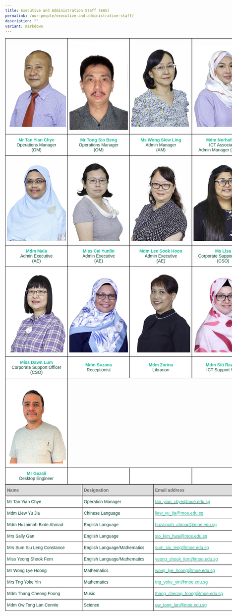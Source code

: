 ```yaml
---
title: Executive and Administration Staff (EAS)
permalink: /our-people/executive-and-administrative-staff/
description: ""
variant: markdown
---
```

<style type="text/css">
.tg  {border-collapse:collapse;border-spacing:0;margin:0px auto;}
.tg td{border-color:black;border-style:solid;border-width:1px;font-family:Arial, sans-serif;font-size:14px;
  overflow:hidden;padding:10px 5px;word-break:normal;}
.tg th{border-color:black;border-style:solid;border-width:1px;font-family:Arial, sans-serif;font-size:14px;
  font-weight:normal;overflow:hidden;padding:10px 5px;word-break:normal;}
.tg .tg-yhj3{background-color:#FFF;color:#0C463A;text-align:center;vertical-align:middle}
.tg .tg-nrix{text-align:center;vertical-align:middle}
</style>
<table class="tg" style="undefined;table-layout: fixed; width: 804px">
<colgroup>
<col style="width: 201px">
<col style="width: 201px">
<col style="width: 201px">
<col style="width: 201px">
</colgroup>
<tbody>
<tr>
    <td class="tg-nrix"><img src="/images/eas1.jpeg"></td>
	  <td class="tg-nrix"><img src="/images/mr%20frederick_om.jpeg"></td>
    <td class="tg-nrix"><img src="/images/eas3.jpeg"></td>
	<td class="tg-nrix"><img src="/images/eas10.jpeg"></td>
    
</tr>
<tr>
<td style="text-align:center" class="tg-yhj3">
<span style="font-weight:bold"><a href="mailto:tan_yian_chye@moe.edu.sg" target="_blank" rel="noopener noreferrer" style="text-decoration:none; color:#1ABC9C">Mr Tan Yian Chye</a></span><br>Operations Manager<br>(OM)</td>
<td style="text-align:center" class="tg-yhj3">
<span style="font-weight:bold"><a href="mailto:tong_sio_beng@moe.edu.sg" target="_blank" rel="noopener noreferrer" style="text-decoration:none; color:#1ABC9C">Mr Tong Sio Beng</a></span><br>Operations Manager<br>(OM)</td>
	
<td style="text-align:center" class="tg-yhj3">
<span style="font-weight:bold"><a href="mailto:wong_siew_ling@moe.edu.sg" target="_blank" rel="noopener noreferrer" style="text-decoration:none; color:#1ABC9C">Ms Wong Siew Ling</a></span><br>Admin Manager<br>(AM)</td>

<td style="text-align:center" class="tg-yhj3"><span style="font-weight:bold"><a href="mailto:norhafizah_pungut@moe.edu.sg" target="_blank" rel="noopener noreferrer" style="text-decoration:none; color:#1ABC9C">Mdm Norhafizah</a></span><br>ICT Associate/<br> Admin Manager (Internal)
</td>

</tr>

<tr>
	<td class="tg-nrix"><img src="/images/eas4.jpeg"></td>
    <td class="tg-nrix"><img src="/images/eas6.jpeg"></td>
	  <td class="tg-nrix"><img src="/images/eas5.jpeg"></td>
    <td class="tg-nrix"><img src="/images/eas7.jpeg"></td>
</tr>

<tr><td style="text-align:center" class="tg-yhj3"><span style="font-weight:bold"><a href="mailto:mala_ramiah@moe.edu.sg" target="_blank" rel="noopener noreferrer" style="text-decoration:none; color:#1ABC9C">Mdm Mala</a></span><br>Admin Executive<br>(AE)
</td>

<td style="text-align:center" class="tg-yhj3"><span style="font-weight:bold"><a href="mailto:cai_yunlin@moe.edu.sg" target="_blank" rel="noopener noreferrer" style="text-decoration:none; color:#1ABC9C">Miss Cai Yunlin</a></span><br>Admin Executive<br>(AE)</td>

<td style="text-align:center" class="tg-yhj3"><span style="font-weight:bold">
<a href="mailto:lee_sook_hoon@moe.edu.sg" target="_blank" rel="noopener noreferrer" style="text-decoration:none; color:#1ABC9C">Mdm Lee Sook Hoon</a></span><br>Admin Executive<br>(AE)
</td>
	
<td style="text-align:center" class="tg-yhj3">
<span style="font-weight:bold"><a href="mailto:hairulnisha_mohd_yusoff@moe.edu.sg" target="_blank" rel="noopener noreferrer" style="text-decoration:none; color:#1ABC9C">Ms Lisa</a></span><br>Corporate Support Officer (CSO)<br>
</td>
</tr>
 <tr>
    <td class="tg-nrix"><img src="/images/eas8.jpeg"></td>
    <td class="tg-nrix"><img src="/images/eas13v2.jpg"></td>
	 <td class="tg-nrix"><img src="/images/eas9.jpeg"></td>
	 <td class="tg-nrix"><img src="/images/test12.jpg"></td>
 </tr>
<tr>
<td style="text-align:center" class="tg-yhj3"><span style="font-weight:bold"><a href="mailto:lum_git_har@moe.edu.sg" target="_blank" rel="noopener noreferrer" style="text-decoration:none; color:#1ABC9C">Miss Dawn Lum</a></span><br>Corporate Support Officer (CSO)
</td>

<td style="text-align:center" class="tg-yhj3"><span style="font-weight:bold;color:#1ABC9C">Mdm Suzana</span><br>Receptionist<br></td>

<td style="text-align:center" class="tg-yhj3">
<span style="font-weight:bold"><a href="mailto:Zarina.Munaris@staff.spydus.com.sg" target="_blank" rel="noopener noreferrer" style="text-decoration:none; color:#1ABC9C">Mdm Zarina</a></span><br>Librarian<br>
</td>
	
<td style="text-align:center" class="tg-yhj3"><span style="font-weight:bold;color:#1ABC9C">Mdm Siti Razilah</span><br>ICT Support Staff<br>
</td>
</tr>

<tr>
	<td class="tg-nrix"><img src="/images/Gazali_VER2.jpg"></td>
</tr>
<tr>
	<td style="text-align:center" class="tg-yhj3"><span style="font-weight:bold;color:#1ABC9C">Mr Gazali</span><br>Desktop Engineer<br></td>
	<td style="text-align:center" class="tg-yhj3"></td>
	<td style="text-align:center" class="tg-yhj3"></td>
	<td style="text-align:center" class="tg-yhj3"></td>
</tr></tbody>
</table>

<style type="text/css">
.tg  {border-collapse:collapse;border-spacing:0;margin:0px auto;}
.tg td{border-color:black;border-style:solid;border-width:1px;font-family:Arial, sans-serif;font-size:14px;
  overflow:hidden;padding:10px 5px;word-break:normal;}
.tg th{border-color:black;border-style:solid;border-width:1px;font-family:Arial, sans-serif;font-size:14px;
  font-weight:normal;overflow:hidden;padding:10px 5px;word-break:normal;}
.tg .tg-yhj3{background-color:#FFF;color:#0C463A;text-align:left;vertical-align:middle}
.tg .tg-feqv{background-color:#DDD;color:#666;font-weight:bold;text-align:left;vertical-align:middle}
.tg .tg-o5fr{background-color:#FFF;color:#FD6500;text-align:left;vertical-align:middle}
</style>
<table class="tg" style="undefined;table-layout: fixed; width: 775px">
<colgroup>
<col style="width: 257px">
<col style="width: 234px">
<col style="width: 300px">
</colgroup>
<tbody>
  <tr>
    <td class="tg-feqv"><span style="color:#666;background-color:#DDD">Name</span></td>
    <td class="tg-feqv"><span style="color:#666;background-color:#DDD">Designation</span></td>
    <td class="tg-feqv"><span style="color:#666;background-color:#DDD">Email address</span></td>
  </tr>
	<tr>
    <td class="tg-yhj3">Mr Tan Yian Chye<br></td>
    <td class="tg-yhj3">Operation Manager</td>
    <td class="tg-o5fr"><a href="mailto:tan_yian_chye@moe.edu.sg"><span style="text-decoration:none;color:#1ABC9C">tan_yian_chye@moe.edu.sg</span></a><br></td>
  </tr>
	 <tr>
    <td class="tg-yhj3"> Mdm Liew Yu Jia</td>
    <td class="tg-yhj3"> Chinese Language </td>
     <td class="tg-o5fr"><a href="mailto:liew_yu_jia@moe.edu.sg"><span style="text-decoration:none;color:#1ABC9C">liew_yu_jia@moe.edu.sg</span></a><br></td>
	</tr>
  <tr>
    <td class="tg-yhj3"> Mdm Huzaimah Binte Ahmad</td>
    <td class="tg-yhj3">English Language </td>
    <td class="tg-o5fr"><a href="mailto:huzaimah_ahmad@moe.edu.sg"><span style="text-decoration:none;color:#1ABC9C">huzaimah_ahmad@moe.edu.sg</span></a> </td>
  </tr>
  <tr>
    <td class="tg-yhj3"> Mrs Sally Gan</td>
    <td class="tg-yhj3"> English Language</td>
    <td class="tg-o5fr"><a href="mailto:sio_kim_hwa@moe.edu.sg"><span style="text-decoration:none;color:#1ABC9C">sio_kim_hwa@moe.edu.sg</span></a> </td>
  </tr>
	<tr>
    <td class="tg-yhj3">Mrs Sum Siu Leng Constance</td>
    <td class="tg-yhj3"> English Language/Mathematics</td>
    <td class="tg-o5fr"><a href="mailto:sum_siu_leng@moe.edu.sg"><span style="text-decoration:none;color:#1ABC9C">sum_siu_leng@moe.edu.sg</span></a></td>
  </tr>
  <tr>
    <td class="tg-yhj3">Miss Yeong Shook Fern </td>
    <td class="tg-yhj3"> English Language/Mathematics</td>
    <td class="tg-o5fr"><a href="mailto:yeong_shook_fern@moe.edu.sg"><span style="text-decoration:none;color:#1ABC9C">yeong_shook_fern@moe.edu.sg</span></a></td>
  </tr>
  <tr>
    <td class="tg-yhj3">Mr Wong Lye Hoong </td>
    <td class="tg-yhj3"> Mathematics</td>
    <td class="tg-o5fr"><a href="mailto:wong_lye_hoong@moe.edu.sg"><span style="text-decoration:none;color:#1ABC9C">wong_lye_hoong@moe.edu.sg</span></a></td>
  </tr>
	<tr>
    <td class="tg-yhj3">Mrs Tng Yoke Yin</td>
    <td class="tg-yhj3"> Mathematics</td>
    <td class="tg-o5fr"><a href="mailto:tng_yoke_yin@moe.edu.sg"><span style="text-decoration:none;color:#1ABC9C">tng_yoke_yin@moe.edu.sg</span></a> </td>
  </tr>
  <tr>
    <td class="tg-yhj3">Mdm Thang Cheong Foong </td>
    <td class="tg-yhj3">Music </td>
   <td class="tg-o5fr"><a href="mailto:thang_cheong_foong@moe.edu.sg"><span style="text-decoration:none;color:#1ABC9C">thang_cheong_foong@moe.edu.sg</span></a> </td>
  </tr>
  <tr>
    <td class="tg-yhj3">Mdm Ow Tong Lan Connie</td>
    <td class="tg-yhj3">Science</td>
    <td class="tg-o5fr"><a href="mailto:ow_tong_lan@moe.edu.sg"><span style="text-decoration:none;color:#1ABC9C">ow_tong_lan@moe.edu.sg</span></a> </td>
  </tr>
</tbody>
</table>